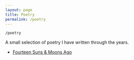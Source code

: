 ```yaml
---
layout: page
title: Poetry
permalink: /poetry
---
```


`/poetry`

A small selection of poetry I have written through the years.

- <a class="internal-link" href="/pages/fourteen-suns.md">Fourteen Suns & Moons Ago</a>

<style>
  .wrapper {
    max-width: 58em;
  }
</style>